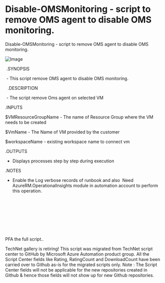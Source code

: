 ﻿Disable-OMSMonitoring - script to remove OMS agent to disable OMS monitoring.
=============================================================================

            

Disable-OMSMonitoring - script to remove OMS agent to disable OMS monitoring.


![Image](https://github.com/azureautomation/disableomsmonitoring-script-to-remove-oms-agent-to-disable-oms-monitoring./raw/master/img_592919fcc82b1.png)


 .SYNOPSIS   


 - This script remove OMS agent to disable OMS monitoring.



  .DESCRIPTION     


 - The script remove Oms agent on selected VM 
 


.INPUTS               


$VMResourceGroupName - The name of Resource Group where the VM needs to be created       


$VmName - The Name of VM provided by the customer       


$workspaceName - existing workspace name to connect vm 


.OUTPUTS   


- Displays processes step by step during execution 


.NOTES   


- Enable the Log verbose records of runbook and also  Need AzureRM.OperationalInsights module in automation account to perform this operation.


 


 

 

 


PFA the full script..


        
    
TechNet gallery is retiring! This script was migrated from TechNet script center to GitHub by Microsoft Azure Automation product group. All the Script Center fields like Rating, RatingCount and DownloadCount have been carried over to Github as-is for the migrated scripts only. Note : The Script Center fields will not be applicable for the new repositories created in Github & hence those fields will not show up for new Github repositories.
